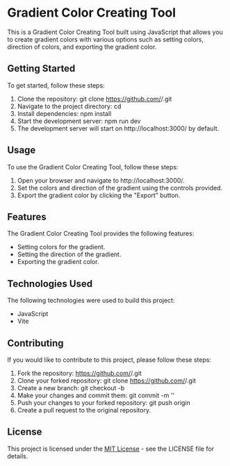 # Gradient Color Creating Tool
This is a Gradient Color Creating Tool built using JavaScript that allows you to create gradient colors with various options such as setting colors, direction of colors, and exporting the gradient color.

## Getting Started
To get started, follow these steps:

1. Clone the repository: git clone https://github.com/<username>/<repository-name>.git
2. Navigate to the project directory: cd <repository-name>
3. Install dependencies: npm install
4. Start the development server: npm run dev
5. The development server will start on http://localhost:3000/ by default.

## Usage
To use the Gradient Color Creating Tool, follow these steps:

1. Open your browser and navigate to http://localhost:3000/.
2. Set the colors and direction of the gradient using the controls provided.
3. Export the gradient color by clicking the "Export" button.

  
## Features
The Gradient Color Creating Tool provides the following features:

- Setting colors for the gradient.
- Setting the direction of the gradient.
- Exporting the gradient color.


## Technologies Used
The following technologies were used to build this project:

- JavaScript
- Vite


## Contributing
If you would like to contribute to this project, please follow these steps:

1. Fork the repository: https://github.com/<username>/<repository-name>.git
2. Clone your forked repository: git clone https://github.com/<your-username>/<repository-name>.git
3. Create a new branch: git checkout -b <branch-name>
4. Make your changes and commit them: git commit -m '<commit-message>'
5. Push your changes to your forked repository: git push origin <branch-name>
6. Create a pull request to the original repository.


## License
This project is licensed under the [MIT License](https://opensource.org/license/mit/) - see the LICENSE file for details.
